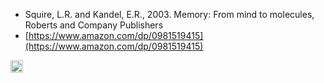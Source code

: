 
- Squire, L.R. and Kandel, E.R., 2003. Memory: From mind to molecules, Roberts and Company Publishers
- [https://www.amazon.com/dp/0981519415](https://www.amazon.com/dp/0981519415)
<img src='https://scrapbox.io/api/pages/nishio/en/icon' alt='en.icon' height="19.5"/>